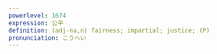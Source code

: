 ```yaml
---
powerlevel: 1674
expression: 公平
definition: (adj-na,n) fairness; impartial; justice; (P)
pronunciation: こうへい
---
```


